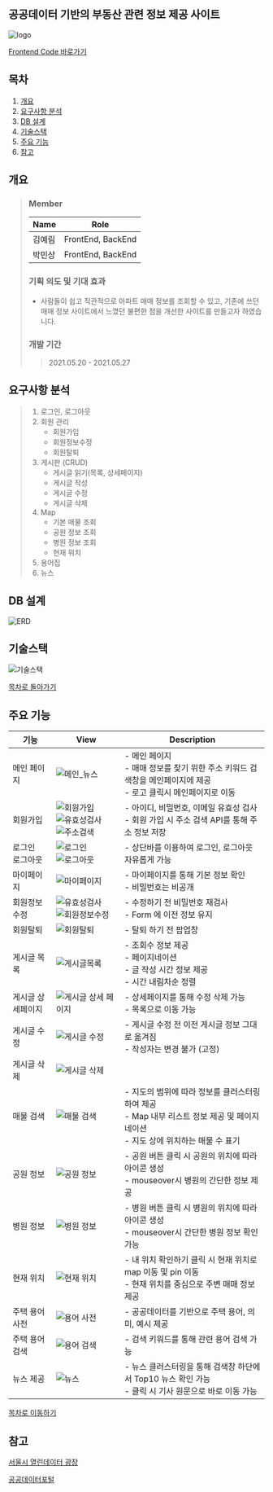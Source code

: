 ## 공공데이터 기반의 부동산 관련 정보 제공 사이트

![logo](./asset/logo.png)

[Frontend Code 바로가기](https://github.com/yyerim0901/SSABANG_FE)



## 목차

1. [개요](#개요)
2. [요구사항 분석](#요구사항-분석)
3. [DB 설계](#DB-설계)
4. [기술스택](#기술스택)
5. [주요 기능](#주요-기능)
6. [참고](#참고)



## 개요

> ### Member
>
> | Name | Role |
> | ------ | ------------- |
> | 김예림 | FrontEnd, BackEnd |
> | 박민상 | FrontEnd, BackEnd |
>
> 
>
> ### 기획 의도 및 기대 효과
>
> - 사람들이 쉽고 직관적으로 아파트 매매 정보를 조회할 수 있고, 기존에 쓰던 매매 정보 사이트에서 느꼈던 불편한 점을 개선한 사이트를 만들고자 하였습니다.
>
> 
>
> ### 개발 기간
>
> > 2021.05.20 - 2021.05.27



## 요구사항 분석

> 1. 로그인, 로그아웃
> 2. 회원 관리
>    - 회원가입
>    - 회원정보수정
>    - 회원탈퇴
> 3. 게시판 (CRUD)
>    - 게시글 읽기(목록, 상세페이지)
>    - 게시글 작성
>    - 게시글 수정
>    - 게시글 삭제
> 4. Map
>    - 기본 매물 조회
>    - 공원 정보 조회
>    - 병원 정보 조회
>    - 현재 위치
> 5. 용어집
> 6. 뉴스
>
> 





## DB 설계

![ERD](./asset/ERD.PNG)



## 기술스택

![기술스택](./asset/기술스택.png)

[목차로 돌아가기](#목차)



## 주요 기능

| 기능               | View                                                         | Description                                                  |
| ------------------ | ------------------------------------------------------------ | ------------------------------------------------------------ |
| 메인 페이지        | ![메인_뉴스](./asset/메인페이지.png)                         | - 메인 페이지<br>- 매매 정보를 찾기 위한 주소 키워드 검색창을 메인페이지에 제공<br>- 로고 클릭시 메인페이지로 이동 |
| 회원가입           | ![회원가입](./asset/회원가입.png) <br>![유효성검사](./asset/회원가입_유효성검사.PNG) <br>![주소검색](./asset/회원가입_주소검색.PNG) | - 아이디, 비밀번호, 이메일 유효성 검사<br>- 회원 가입 시 주소 검색 API를 통해 주소 정보 저장 |
| 로그인<br>로그아웃 | ![로그인](./asset/로그인.png)<br>![로그아웃](./asset/로그아웃.png) | - 상단바를 이용하여 로그인, 로그아웃 자유롭게 가능           |
| 마이페이지         | ![마이페이지](./asset/마이페이지.PNG)                        | - 마이페이지를 통해 기본 정보 확인<br>- 비밀번호는 비공개    |
| 회원정보수정       | ![유효성검사](./asset/회원정보수정전검사.PNG)![회원정보수정](./asset/회원정보수정.png) | - 수정하기 전 비밀번호 재검사<br> - Form 에 이전 정보 유지   |
| 회원탈퇴           | ![회원탈퇴](./asset/회원탈퇴.png)                            | - 탈퇴 하기 전 팝업창                                        |
| 게시글 목록        | ![게시글목록](./asset/게시판읽기.png)                        | - 조회수 정보 제공 <br>- 페이지네이션<br>- 글 작성 시간 정보 제공<br>- 시간 내림차순 정렬 |
| 게시글 상세페이지  | ![게시글 상세 페이지](./asset/게시판상세페이지.png)          | - 상세페이지를 통해 수정 삭제 가능 <br>- 목록으로 이동 가능  |
| 게시글 수정        | ![게시글 수정](./asset/게시글수정.png)                       | - 게시글 수정 전 이전 게시글 정보 그대로 옮겨짐<br>- 작성자는 변경 불가 (고정) |
| 게시글 삭제        | ![게시글 삭제](./asset/게시글삭제.png)                       |                                                              |
| 매물 검색          | ![매물 검색](./asset/매물검색(맵클러스터링).png)             | - 지도의 범위에 따라 정보를 클러스터링 하여 제공<br>- Map 내부 리스트 정보 제공 및 페이지네이션<br>- 지도 상에 위치하는 매물 수 표기 |
| 공원 정보          | ![공원 정보](./asset/공원정보제공.png)                       | - 공원 버튼 클릭 시 공원의 위치에 따라 아이콘 생성<br>- mouseover시 병원의 간단한 정보 제공 |
| 병원 정보          | ![병원 정보](./asset/병원정보제공.png)                       | - 병원 버튼 클릭 시 병원의 위치에 따라 아이콘 생성<br>- mouseover시 간단한 병원 정보 확인 가능 |
| 현재 위치          | ![현재 위치](./asset/현재위치.jpg)                           | - 내 위치 확인하기 클릭 시 현재 위치로 map 이동 및 pin 이동<br>- 현재 위치를 중심으로 주변 매매 정보 제공 |
| 주택 용어 사전     | ![용어 사전](./asset/주택용어사전목록.png)                   | - 공공데이터를 기반으로 주택 용어, 의미, 예시 제공           |
| 주택 용어 검색     | ![용어 검색](./asset/주택용어사전검색.png)                   | - 검색 키워드를 통해 관련 용어 검색 가능                     |
| 뉴스 제공          | ![뉴스](./asset/메인_뉴스.png)                               | - 뉴스 클러스터링을 통해 검색창 하단에서 Top10 뉴스 확인 가능<br>- 클릭 시 기사 원문으로 바로 이동 가능 |

[목차로 이동하기](#목차)





## 참고

[서울시 열린데이터 광장](https://data.seoul.go.kr/)

[공공데이터포털](https://www.data.go.kr/)


